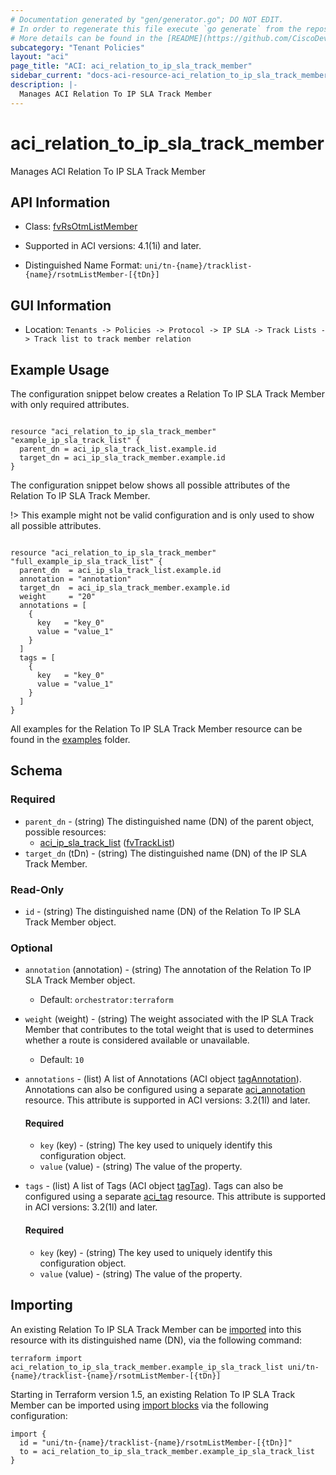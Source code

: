 ```yaml
---
# Documentation generated by "gen/generator.go"; DO NOT EDIT.
# In order to regenerate this file execute `go generate` from the repository root.
# More details can be found in the [README](https://github.com/CiscoDevNet/terraform-provider-aci/blob/master/README.md).
subcategory: "Tenant Policies"
layout: "aci"
page_title: "ACI: aci_relation_to_ip_sla_track_member"
sidebar_current: "docs-aci-resource-aci_relation_to_ip_sla_track_member"
description: |-
  Manages ACI Relation To IP SLA Track Member
---
```


# aci_relation_to_ip_sla_track_member #

Manages ACI Relation To IP SLA Track Member



## API Information ##

* Class: [fvRsOtmListMember](https://pubhub.devnetcloud.com/media/model-doc-latest/docs/app/index.html#/objects/fvRsOtmListMember/overview)

* Supported in ACI versions: 4.1(1i) and later.

* Distinguished Name Format: `uni/tn-{name}/tracklist-{name}/rsotmListMember-[{tDn}]`

## GUI Information ##

* Location: `Tenants -> Policies -> Protocol -> IP SLA -> Track Lists -> Track list to track member relation`

## Example Usage ##

The configuration snippet below creates a Relation To IP SLA Track Member with only required attributes.

```hcl

resource "aci_relation_to_ip_sla_track_member" "example_ip_sla_track_list" {
  parent_dn = aci_ip_sla_track_list.example.id
  target_dn = aci_ip_sla_track_member.example.id
}

```
The configuration snippet below shows all possible attributes of the Relation To IP SLA Track Member.

!> This example might not be valid configuration and is only used to show all possible attributes.

```hcl

resource "aci_relation_to_ip_sla_track_member" "full_example_ip_sla_track_list" {
  parent_dn  = aci_ip_sla_track_list.example.id
  annotation = "annotation"
  target_dn  = aci_ip_sla_track_member.example.id
  weight     = "20"
  annotations = [
    {
      key   = "key_0"
      value = "value_1"
    }
  ]
  tags = [
    {
      key   = "key_0"
      value = "value_1"
    }
  ]
}

```

All examples for the Relation To IP SLA Track Member resource can be found in the [examples](https://github.com/CiscoDevNet/terraform-provider-aci/tree/master/examples/resources/aci_relation_to_ip_sla_track_member) folder.

## Schema ##

### Required ###

* `parent_dn` - (string) The distinguished name (DN) of the parent object, possible resources:
  - [aci_ip_sla_track_list](https://registry.terraform.io/providers/CiscoDevNet/aci/latest/docs/resources/ip_sla_track_list) ([fvTrackList](https://pubhub.devnetcloud.com/media/model-doc-latest/docs/app/index.html#/objects/fvTrackList/overview))
* `target_dn` (tDn) - (string) The distinguished name (DN) of the IP SLA Track Member.

### Read-Only ###

* `id` - (string) The distinguished name (DN) of the Relation To IP SLA Track Member object.

### Optional ###

* `annotation` (annotation) - (string) The annotation of the Relation To IP SLA Track Member object.
  - Default: `orchestrator:terraform`
* `weight` (weight) - (string) The weight associated with the IP SLA Track Member that contributes to the total weight that is used to determines whether a route is considered available or unavailable.
  - Default: `10`
* `annotations` - (list) A list of Annotations (ACI object [tagAnnotation](https://pubhub.devnetcloud.com/media/model-doc-latest/docs/app/index.html#/objects/tagAnnotation/overview)). Annotations can also be configured using a separate [aci_annotation](https://registry.terraform.io/providers/CiscoDevNet/aci/latest/docs/resources/annotation) resource. This attribute is supported in ACI versions: 3.2(1l) and later.
  #### Required ####
  
    * `key` (key) - (string) The key used to uniquely identify this configuration object.
    * `value` (value) - (string) The value of the property.
* `tags` - (list) A list of Tags (ACI object [tagTag](https://pubhub.devnetcloud.com/media/model-doc-latest/docs/app/index.html#/objects/tagTag/overview)). Tags can also be configured using a separate [aci_tag](https://registry.terraform.io/providers/CiscoDevNet/aci/latest/docs/resources/tag) resource. This attribute is supported in ACI versions: 3.2(1l) and later.
  #### Required ####
  
    * `key` (key) - (string) The key used to uniquely identify this configuration object.
    * `value` (value) - (string) The value of the property.

## Importing

An existing Relation To IP SLA Track Member can be [imported](https://www.terraform.io/docs/import/index.html) into this resource with its distinguished name (DN), via the following command:

```
terraform import aci_relation_to_ip_sla_track_member.example_ip_sla_track_list uni/tn-{name}/tracklist-{name}/rsotmListMember-[{tDn}]
```

Starting in Terraform version 1.5, an existing Relation To IP SLA Track Member can be imported
using [import blocks](https://developer.hashicorp.com/terraform/language/import) via the following configuration:

```
import {
  id = "uni/tn-{name}/tracklist-{name}/rsotmListMember-[{tDn}]"
  to = aci_relation_to_ip_sla_track_member.example_ip_sla_track_list
}
```
